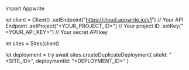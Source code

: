 import Appwrite

let client = Client()
    .setEndpoint("https://cloud.appwrite.io/v1") // Your API Endpoint
    .setProject("<YOUR_PROJECT_ID>") // Your project ID
    .setKey("<YOUR_API_KEY>") // Your secret API key

let sites = Sites(client)

let deployment = try await sites.createDuplicateDeployment(
    siteId: "<SITE_ID>",
    deploymentId: "<DEPLOYMENT_ID>"
)


